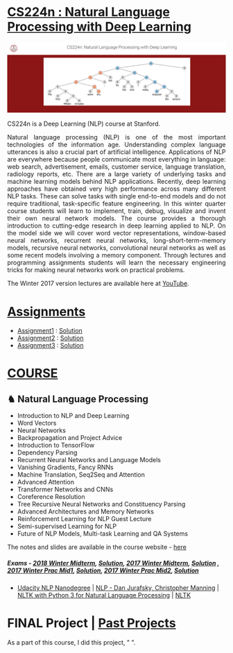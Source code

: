 # [CS224n : Natural Language Processing with Deep Learning](http://web.stanford.edu/class/cs224n/)

<img src="https://github.com/SKKSaikia/CS224n_NLP/blob/master/nlp.PNG">

CS224n is a Deep Learning (NLP) course at Stanford.

<p align="justify">Natural language processing (NLP) is one of the most important technologies of the information age. Understanding complex language utterances is also a crucial part of artificial intelligence. Applications of NLP are everywhere because people communicate most everything in language: web search, advertisement, emails, customer service, language translation, radiology reports, etc. There are a large variety of underlying tasks and machine learning models behind NLP applications. Recently, deep learning approaches have obtained very high performance across many different NLP tasks. These can solve tasks with single end-to-end models and do not require traditional, task-specific feature engineering. In this winter quarter course students will learn to implement, train, debug, visualize and invent their own neural network models. The course provides a thorough introduction to cutting-edge research in deep learning applied to NLP. On the model side we will cover word vector representations, window-based neural networks, recurrent neural networks, long-short-term-memory models, recursive neural networks, convolutional neural networks as well as some recent models involving a memory component. Through lectures and programming assignments students will learn the necessary engineering tricks for making neural networks work on practical problems.</p>

The Winter 2017 version lectures are available here at [YouTube](https://www.youtube.com/watch?v=OQQ-W_63UgQ&list=PL3FW7Lu3i5Jsnh1rnUwq_TcylNr7EkRe6).

# [Assignments](http://web.stanford.edu/class/cs224n/assignments.html)

- [Assignment1](https://github.com/SKKSaikia/CS224n_NLP/tree/master/assignment/assignment1) : [Solution](https://github.com/SKKSaikia/CS224n_NLP/blob/master/assignment/assignment1/assignment1-solution.pdf)
- [Assignment2](https://drive.google.com/drive/folders/1IWVt1Fd5jd07K2hNtv_iFlfA5cqDkQOH?usp=sharing) : [Solution](https://drive.google.com/file/d/1vNOETmZ_vBI4FwxJEc1vqX0jVM3uNYP6/view?usp=sharing)
- [Assignment3](https://github.com/SKKSaikia/CS224n_NLP/tree/master/assignment/assignment3) : [Solution](https://github.com/SKKSaikia/CS224n_NLP/blob/master/assignment/assignment3/assignment3-soln.pdf)

# [COURSE](http://web.stanford.edu/class/cs224n/syllabus.html)

<h2><b> ♞ Natural Language Processing </b></h2>

- Introduction to NLP and Deep Learning 
- Word Vectors
- Neural Networks
- Backpropagation and Project Advice
- Introduction to TensorFlow 
- Dependency Parsing 
- Recurrent Neural Networks and Language Models 
- Vanishing Gradients, Fancy RNNs 
- Machine Translation, Seq2Seq and Attention 
- Advanced Attention 
- Transformer Networks and CNNs
- Coreference Resolution
- Tree Recursive Neural Networks and Constituency Parsing 
- Advanced Architectures and Memory Networks
- Reinforcement Learning for NLP Guest Lecture 
- Semi-supervised Learning for NLP
- Future of NLP Models, Multi-task Learning and QA Systems 

The notes and slides are available in the course website - [here](http://web.stanford.edu/class/cs224n/syllabus.html)

##### Exams - [2018 Winter Midterm](https://github.com/SKKSaikia/CS224n_NLP/blob/master/midterm/cs224n-midterm-2018.pdf), [Solution](https://github.com/SKKSaikia/CS224n_NLP/blob/master/midterm/cs224n-midterm-2018-solution.pdf), [2017 Winter Midterm](https://github.com/SKKSaikia/CS224n_NLP/blob/master/practice_midterm/cs224n-practice-midterm-3.pdf), [Solution](https://github.com/SKKSaikia/CS224n_NLP/blob/master/practice_midterm/cs224n-practice-midterm-3-sol.pdf) , [2017 Winter Prac Mid1](https://github.com/SKKSaikia/CS224n_NLP/blob/master/practice_midterm/cs224n-practice-midterm-1.pdf), [Solution](https://github.com/SKKSaikia/CS224n_NLP/blob/master/practice_midterm/cs224n-practice-midterm-1.pdf), [2017 Winter Prac Mid2](https://github.com/SKKSaikia/CS224n_NLP/blob/master/practice_midterm/cs224n-practice-midterm-2.pdf), [Solution](https://github.com/SKKSaikia/CS224n_NLP/blob/master/practice_midterm/cs224n-practice-midterm-2-sol.pdf)

- [Udacity NLP Nanodegree](https://github.com/SKKSaikia/NLPNanoD) | [NLP - Dan Jurafsky, Christopher Manning](https://www.youtube.com/watch?v=3Dt_yh1mf_U&list=PLQiyVNMpDLKnZYBTUOlSI9mi9wAErFtFm) | [NLTK with Python 3 for Natural Language Processing](https://www.youtube.com/watch?v=FLZvOKSCkxY&list=PLQVvvaa0QuDf2JswnfiGkliBInZnIC4HL) | [NLTK](https://www.nltk.org/)

# FINAL Project | [Past Projects](http://web.stanford.edu/class/cs224n/reports.html)

As a part of this course, I did this project, " ".
